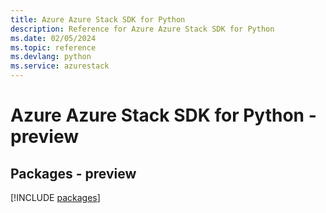 ```yaml
---
title: Azure Azure Stack SDK for Python
description: Reference for Azure Azure Stack SDK for Python
ms.date: 02/05/2024
ms.topic: reference
ms.devlang: python
ms.service: azurestack
---
```

# Azure Azure Stack SDK for Python - preview
## Packages - preview
[!INCLUDE [packages](azure-stack-index.md)]